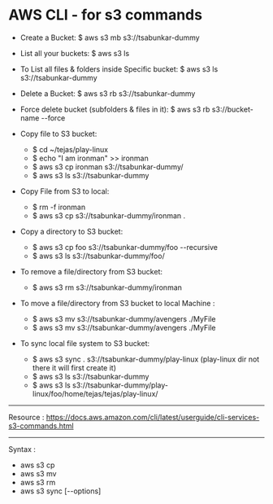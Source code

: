 # AWS CLI - for s3 commands

- Create a Bucket: \$ aws s3 mb s3://tsabunkar-dummy
- List all your buckets: \$ aws s3 ls
- To List all files & folders inside Specific bucket: \$ aws s3 ls s3://tsabunkar-dummy
- Delete a Bucket: \$ aws s3 rb s3://tsabunkar-dummy
- Force delete bucket (subfolders & files in it): \$ aws s3 rb s3://bucket-name --force

- Copy file to S3 bucket:

  - \$ cd ~/tejas/play-linux
  - \$ echo "I am ironman" >> ironman
  - \$ aws s3 cp ironman s3://tsabunkar-dummy/
  - \$ aws s3 ls s3://tsabunkar-dummy

- Copy File from S3 to local:

  - \$ rm -f ironman
  - \$ aws s3 cp s3://tsabunkar-dummy/ironman .

- Copy a directory to S3 bucket:

  - \$ aws s3 cp foo s3://tsabunkar-dummy/foo --recursive
  - \$ aws s3 ls s3://tsabunkar-dummy/foo/

- To remove a file/directory from S3 bucket:
  - \$ aws s3 rm s3://tsabunkar-dummy/ironman
- To move a file/directory from S3 bucket to local Machine :
  - \$ aws s3 mv s3://tsabunkar-dummy/avengers ./MyFile
  - \$ aws s3 mv s3://tsabunkar-dummy/avengers ./MyFile
- To sync local file system to S3 bucket:
  - \$ aws s3 sync . s3://tsabunkar-dummy/play-linux (play-linux dir not there it will first create it)
  - \$ aws s3 ls s3://tsabunkar-dummy
  - \$ aws s3 ls s3://tsabunkar-dummy/play-linux/foo/home/tejas/tejas/play-linux/

---

Resource : https://docs.aws.amazon.com/cli/latest/userguide/cli-services-s3-commands.html

---

Syntax :

- aws s3 cp <src> <dest>
- aws s3 mv <src> <dest>
- aws s3 rm <path>
- aws s3 sync <source> <target> [--options]
